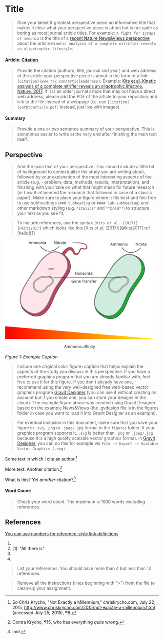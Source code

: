 # Title

> Give your latest & greatest perspective piece an informative title that makes it clear what your perspective piece is about but is not quite as boring as most journal article titles. For example: `A fight for scraps of ammonia` is the title of a [recent Nature News&Views perspective](http://www.nature.com/nature/journal/v549/n7671/full/549162a.html) about the article `Kinetic analysis of a complete nitrifier reveals an oligotrophic lifestyle`.

#### Article: [Citation](www.???.com/pathtoarticle)

> Provide the citation (authors, title, journal and year) and web address of the article your perspective piece is about in the form of a link: `[Citation](www.???.com/articleaddress)`. Example: [Kits et al. Kinetic analysis of a complete nitrifier reveals an oligotrophic lifestyle. Nature, 2017](http://www.nature.com/nature/journal/v549/n7671/full/nature23679.html). If it is an older journal article that may not have a direct web address, please add the PDF of the article to your repository and link to the file instead of a webpage (i.e. use `[Citation](pathtoarticle.pdf)` instead, just like with images).

#### Summary

> Provide a one or two sentence summary of your perspective. This is sometimes easier to write at the very end after finishing the main text itself.

## Perspective

> Add the main text of your perspective. This should include a little bit of background to contextualize the study you are writing about, followed by your explanation of the most interesting aspects of the article (e.g. - problem, data, methods, results, interpretation), and finishing with your take on what that might mean for future research (or how it influenced the research that followed in case of a classic paper). Make sure to place your figure where it fits best and feel free to use subheadings (`### Subheading` or `#### Sub-subheading`) and other markdown styling (e.g. `*italics*` and `**bold**`) to structure your text as you see fit.

> To include references, use the syntax `[Kits et al. (2017)][@kits2017]` which looks like this [Kits et al. (2017)][@kits2017] ref [hello][1]

![Figure 1](figures/example_figure.svg)

*Figure 1: Example Caption*

> Include one original color figure+caption that helps explain the aspects of the study you discuss in this perspective. If you have a preferred graphics program that you are already familiar with, feel free to use it for this figure. If you don't already have one, I recommend using the very well-designed free web-based vector graphics program [Gravit Designer](https://designer.gravit.io/) (you can use it without creating an account but if you create one, you can store your designs in the cloud). The example figure above was created using Gravit Designer based on the example News&Views (the .gvdesign file is in the figures folder in case you want to load it into Gravit Designer as an example).

> For eventual inclusion in this document, make sure that you save your figure in `.svg`, `.png` or `.jpeg/.jpg` format in the `figures` folder. If your graphics program supports it, `.svg` is better than `.png` or `.jpeg/.jpg` because it is a high quality scalable vector graphics format. In [Gravit Designer](https://designer.gravit.io/), you can do this for example via `File -> Export -> Scalable Vector Graphics (.svg)`.

Some text in which I cite an author.[^fn1]

More text. Another citation.[^fn2]

What is this? Yet *another* citation?[^fn3]

[^fn1]: So Chris Krycho, "Not Exactly a Millennium," chriskrycho.com, July 22,
    2015, http://www.chriskrycho.com/2015/not-exactly-a-millennium.html
    (accessed July 25, 2015), ¶6.

[^fn2]: Contra Krycho, ¶15, who has everything *quite* wrong.

#### Word Count:

> Check your word count. The maximum is 1000 words excluding references.

## References

[You can use numbers for reference-style link definitions][2]

  1. [2kits]: Reference "Title"
  2. [1]: "All there is"
  3. [2]: http://www.reddit.com
  4. [^fn3]: ibid.

> List your references. You should have more than 4 but less than 12 references.

> Remove all the instructions (lines beginning with ">") from the file to clean-up your assignment.
